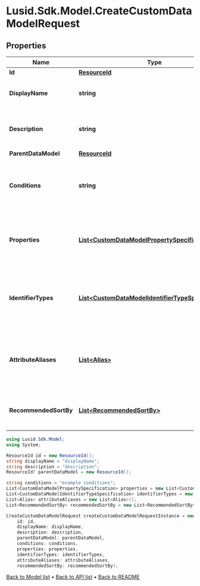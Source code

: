 # Lusid.Sdk.Model.CreateCustomDataModelRequest

## Properties

Name | Type | Description | Notes
------------ | ------------- | ------------- | -------------
**Id** | [**ResourceId**](ResourceId.md) |  | 
**DisplayName** | **string** | The name of the Custom Data Model. | 
**Description** | **string** | A description for the Custom Data Model. | 
**ParentDataModel** | [**ResourceId**](ResourceId.md) |  | [optional] 
**Conditions** | **string** | The conditions that the bound entity must meet to be valid. | [optional] 
**Properties** | [**List&lt;CustomDataModelPropertySpecification&gt;**](CustomDataModelPropertySpecification.md) | The properties that are required or allowed on the bound entity. | [optional] 
**IdentifierTypes** | [**List&lt;CustomDataModelIdentifierTypeSpecification&gt;**](CustomDataModelIdentifierTypeSpecification.md) | The identifier types that are required or allowed on the bound entity. | [optional] 
**AttributeAliases** | [**List&lt;Alias&gt;**](Alias.md) | The aliases for property keys, identifier types, and fields on the bound entity. | [optional] 
**RecommendedSortBy** | [**List&lt;RecommendedSortBy&gt;**](RecommendedSortBy.md) | The preferred default sorting instructions. | [optional] 

```csharp
using Lusid.Sdk.Model;
using System;

ResourceId id = new ResourceId();
string displayName = "displayName";
string description = "description";
ResourceId? parentDataModel = new ResourceId();

string conditions = "example conditions";
List<CustomDataModelPropertySpecification> properties = new List<CustomDataModelPropertySpecification>();
List<CustomDataModelIdentifierTypeSpecification> identifierTypes = new List<CustomDataModelIdentifierTypeSpecification>();
List<Alias> attributeAliases = new List<Alias>();
List<RecommendedSortBy> recommendedSortBy = new List<RecommendedSortBy>();

CreateCustomDataModelRequest createCustomDataModelRequestInstance = new CreateCustomDataModelRequest(
    id: id,
    displayName: displayName,
    description: description,
    parentDataModel: parentDataModel,
    conditions: conditions,
    properties: properties,
    identifierTypes: identifierTypes,
    attributeAliases: attributeAliases,
    recommendedSortBy: recommendedSortBy);
```

[Back to Model list](../README.md#documentation-for-models) &#8226; [Back to API list](../README.md#documentation-for-api-endpoints) &#8226; [Back to README](../README.md)
